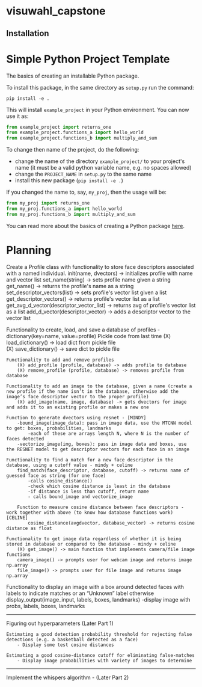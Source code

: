 # visuwahl_capstone
## Installation
# Simple Python Project Template

The basics of creating an installable Python package.

To install this package, in the same directory as `setup.py` run the command:

```shell
pip install -e .
```

This will install `example_project` in your Python environment. You can now use it as:

```python
from example_project import returns_one
from example_project.functions_a import hello_world
from example_project.functions_b import multiply_and_sum
```

To change then name of the project, do the following:
   - change the name of the directory `example_project/` to your project's name (it must be a valid python variable name, e.g. no spaces allowed)
   - change the `PROJECT_NAME` in `setup.py` to the same name
   - install this new package (`pip install -e .`)

If you changed the name to, say, `my_proj`, then the usage will be:

```python
from my_proj import returns_one
from my_proj.functions_a import hello_world
from my_proj.functions_b import multiply_and_sum
```

You can read more about the basics of creating a Python package [here](https://www.pythonlikeyoumeanit.com/Module5_OddsAndEnds/Modules_and_Packages.html).

# Planning

Create a Profile class with functionality to store face descriptors associated with a named individual.
    init(name, dvectors) -> initializes profile with name and vector list
    set_name(string) -> sets profile name given a string
    get_name() -> returns the profile's name as a string
    set_descriptor_vectors(list) -> sets profile's vector list given a list 
    get_descriptor_vectors() -> returns profile's vector list as a list
    get_avg_d_vector(descriptor_vector_list) -> returns avg of profile's vector list as a list
    add_d_vector(descriptor_vector) -> adds a descriptor vector to the vector list

Functionality to create, load, and save a database of profiles - dictionary(key=name, value=profile)
    Pickle code from last time
        (X) load_dictionary() -> load dict from pickle file     
        (X) save_dictionary() -> save dict to pickle file

    Functionality to add and remove profiles
        (X) add_profile (profile, database) -> adds profile to database
        (X) remove_profile (profile, database) -> removes profile from database
     
    Functionality to add an image to the database, given a name (create a new profile if the name isn’t in the database, otherwise add the image’s face descriptor vector to the proper profile)
        (X) add_image(name, image, database) -> gets dvectors for image and adds it to an existing profile or makes a new one
    
    Function to generate dvectors using resnet - [MINDY]
        -bound_image(image_data): pass in image data, use the MTCNN model to get: boxes, probabilities, landmarks
            -each of these are arrays length N, where N is the number of faces detected
        -vectorize_image(img, boxes): pass in image data and boxes, use the RESNET model to get descriptor vectors for each face in an image

    Functionality to find a match for a new face descriptor in the database, using a cutoff value - mindy + celine
        find_match(face_descriptor, database, cutoff) -> returns name of guessed face as string (for one face)
            -calls cosine_distance()
            -check which cosine distance is least in the database
            -if distance is less than cutoff, return name
            - calls bound_image and vectorize_image
        
        Function to measure cosine distance between face descriptors - work together with above (to know how database functions work) [CELINE]
            cosine_distance(avgdvector, database_vector) -> returns cosine distance as float

    Functionality to get image data regardless of whether it is being stored in database or compared to the database - mindy + celine
        (X) get_image() -> main function that implements camera/file image functions
        camera_image() -> prompts user for webcam image and returns image np.array
        file_image() -> prompts user for file image and returns image np.array
Functionality to display an image with a box around detected faces with labels to indicate matches or an “Unknown” label otherwise 
    display_output(image_input, labels, boxes, landmarks)
        -display image with probs, labels, boxes, landmarks

----------

Figuring out hyperparameters (Later Part 1)

    Estimating a good detection probability threshold for rejecting false detections (e.g. a basketball detected as a face)
        - Display some test cosine distances 

    Estimating a good cosine-distance cutoff for eliminating false-matches
        - Display image probabilities with variety of images to determine 

---------

Implement the whispers algorithm - (Later Part 2)